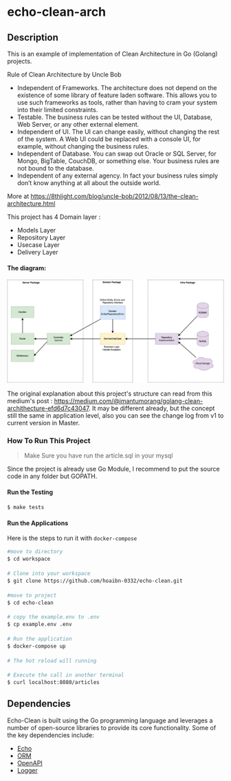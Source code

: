# echo-clean-arch

## Description

This is an example of implementation of Clean Architecture in Go (Golang) projects.

Rule of Clean Architecture by Uncle Bob

- Independent of Frameworks. The architecture does not depend on the existence of some library of feature laden software. This allows you to use such frameworks as tools, rather than having to cram your system into their limited constraints.
- Testable. The business rules can be tested without the UI, Database, Web Server, or any other external element.
- Independent of UI. The UI can change easily, without changing the rest of the system. A Web UI could be replaced with a console UI, for example, without changing the business rules.
- Independent of Database. You can swap out Oracle or SQL Server, for Mongo, BigTable, CouchDB, or something else. Your business rules are not bound to the database.
- Independent of any external agency. In fact your business rules simply don’t know anything at all about the outside world.

More at https://8thlight.com/blog/uncle-bob/2012/08/13/the-clean-architecture.html

This project has 4 Domain layer :

- Models Layer
- Repository Layer
- Usecase Layer
- Delivery Layer

#### The diagram:

![golang clean architecture](https://github.com/hoaibn-0332/echo-clean/blob/main/echo-clean.jpg)

The original explanation about this project's structure can read from this medium's post : https://medium.com/@imantumorang/golang-clean-archithecture-efd6d7c43047.
It may be different already, but the concept still the same in application level, also you can see the change log from v1 to current version in Master.

### How To Run This Project

> Make Sure you have run the article.sql in your mysql

Since the project is already use Go Module, I recommend to put the source code in any folder but GOPATH.

#### Run the Testing

```bash
$ make tests
```

#### Run the Applications

Here is the steps to run it with `docker-compose`

```bash
#move to directory
$ cd workspace

# Clone into your workspace
$ git clone https://github.com/hoaibn-0332/echo-clean.git

#move to project
$ cd echo-clean

# copy the example.env to .env
$ cp example.env .env

# Run the application
$ docker-compose up

# The hot reload will running

# Execute the call in another terminal
$ curl localhost:8080/articles
```

## Dependencies

Echo-Clean is built using the Go programming language and leverages a number of open-source libraries to provide its
core functionality. Some of the key dependencies include:

- [Echo](https://github.com/labstack/echo)
- [ORM](https://entgo.io/)
- [OpenAPI](https://github.com/deepmap/oapi-codegen)
- [Logger](https://github.com/rs/zerolog)